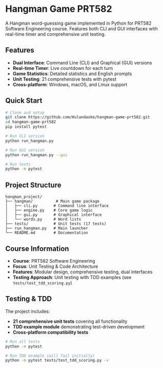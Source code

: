 # Hangman Game PRT582

A Hangman word-guessing game implemented in Python for PRT582 Software Engineering course. Features both CLI and GUI interfaces with real-time timer and comprehensive unit testing.

## Features

- **Dual Interface**: Command Line (CLI) and Graphical (GUI) versions
- **Real-time Timer**: Live countdown for each turn
- **Game Statistics**: Detailed statistics and English prompts
- **Unit Testing**: 21 comprehensive tests with pytest
- **Cross-platform**: Windows, macOS, and Linux support

## Quick Start

```bash
# Clone and setup
git clone https://github.com/Hulandaoke/hangman-game-prt582.git
cd hangman-game-prt582
pip install pytest

# Run CLI version
python run_hangman.py

# Run GUI version
python run_hangman.py --gui

# Run tests
python -m pytest
```

## Project Structure

```
hangman_project/
├── hangman/          # Main game package
│   ├── cli.py       # Command line interface  
│   ├── engine.py    # Core game logic
│   ├── gui.py       # Graphical interface
│   └── words.py     # Word lists
├── tests/           # Unit tests (17 tests)
├── run_hangman.py   # Main launcher
└── README.md        # Documentation
```

## Course Information

- **Course**: PRT582 Software Engineering
- **Focus**: Unit Testing & Code Architecture  
- **Features**: Modular design, comprehensive testing, dual interfaces
- **Testing Approach**: Unit testing with TDD examples (see `tests/test_tdd_scoring.py`)

## Testing & TDD

The project includes:
- **21 comprehensive unit tests** covering all functionality
- **TDD example module** demonstrating test-driven development
- **Cross-platform compatibility tests**

```bash
# Run all tests
python -m pytest

# Run TDD example (will fail initially)
python -m pytest tests/test_tdd_scoring.py -v
```

